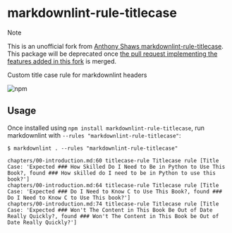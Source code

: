 # markdownlint-rule-titlecase

> [!NOTE]  
> This is an unofficial fork from [Anthony Shaws markdownlint-rule-titlecase](https://www.npmjs.com/package/markdownlint-rule-titlecase).
> This package will be deprecated once [the pull request implementing the features added in this fork](https://github.com/tonybaloney/markdownlint-rule-titlecase/pull/3) is merged.

Custom title case rule for markdownlint headers

![npm](https://img.shields.io/npm/v/markdownlint-rule-titlecase)

## Usage

Once installed using `npm install markdownlint-rule-titlecase`, run markdownlint with `--rules "markdownlint-rule-titlecase"`:

```console
$ markdownlint . --rules "markdownlint-rule-titlecase"

chapters/00-introduction.md:60 titlecase-rule Titlecase rule [Title Case: 'Expected ### How Skilled Do I Need to Be in Python to Use This Book?, found ### How skilled do I need to be in Python to use this book?']
chapters/00-introduction.md:64 titlecase-rule Titlecase rule [Title Case: 'Expected ### Do I Need to Know C to Use This Book?, found ### Do I Need to Know C to Use This book?']
chapters/00-introduction.md:74 titlecase-rule Titlecase rule [Title Case: 'Expected ### Won't The Content in This Book Be Out of Date Really Quickly?, found ### Won't The Content in This Book be Out of Date Really Quickly?']
```
